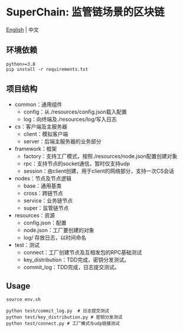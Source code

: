# SuperChain: 监管链场景的区块链
[English](README_en.md) | 中文
## 环境依赖
```
python>=3.8
pip install -r requirements.txt
```
## 项目结构
- common：通用组件
    - config：从./resources/config.json载入配置
    - log：向终端及./resources/log/写入日志
- cs：客户端及主服务器
    - client：模拟客户端
    - server：后端主服务器的业务部分
- framework：框架
    - factory：支持工厂模式，按照./resources/node.json配置创建对象
    - rpc：支持节点的socket通信，暂时仅支持udp
    - session：由client创建，用于client的网络部分，支持一次CS会话
- nodes：节点及节点逻辑
    - base：通用基类
    - cross：跨链节点
    - service：业务链节点
    - super：监管链节点
- resources：资源
    - config.json：配置
    - node.json：工厂要创建的对象
    - log/ 存放日志，以时间命名
- test：测试
    - connect：工厂创建节点及互相发包的RPC基础测试
    - key_distribution：TDD完成，密钥分发测试。
    - commit_log：TDD完成，日志提交测试。
## Usage
```
source env.sh

python test/commit_log.py  # 日志提交测试
python test/key_distribution.py # 密钥分发测试
python test/connect.py # 工厂模式与udp链接测试
```